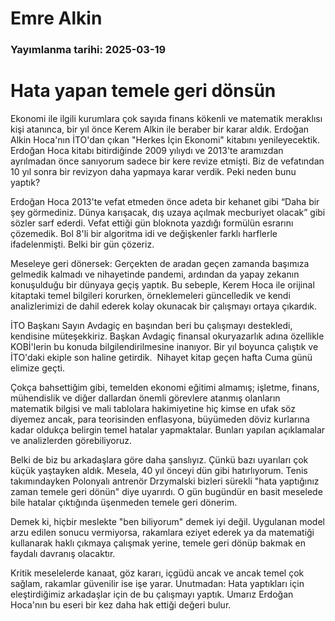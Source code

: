 # Emre Alkin

### Yayımlanma tarihi: 2025-03-19

# Hata yapan temele geri dönsün

Ekonomi ile ilgili kurumlara çok sayıda finans kökenli ve matematik meraklısı kişi atanınca, bir yıl önce Kerem Alkin ile beraber bir karar aldık. Erdoğan Alkin Hoca'nın İTO'dan çıkan "Herkes İçin Ekonomi" kitabını yenileyecektik. Erdoğan Hoca kitabı bitirdiğinde 2009 yılıydı ve 2013'te aramızdan ayrılmadan önce sanıyorum sadece bir kere revize etmişti. Biz de vefatından 10 yıl sonra bir revizyon daha yapmaya karar verdik. Peki neden bunu yaptık?

Erdoğan Hoca 2013'te vefat etmeden önce adeta bir kehanet gibi “Daha bir şey görmediniz. Dünya karışacak, dış uzaya açılmak mecburiyet olacak” gibi sözler sarf ederdi. Vefat ettiği gün bloknota yazdığı formülün esrarını çözemedik. Bol 8'li bir algoritma idi ve değişkenler farklı harflerle ifadelenmişti. Belki bir gün çözeriz.

Meseleye geri dönersek: Gerçekten de aradan geçen zamanda başımıza gelmedik kalmadı ve nihayetinde pandemi, ardından da yapay zekanın konuşulduğu bir dünyaya geçiş yaptık. Bu sebeple, Kerem Hoca ile orijinal kitaptaki temel bilgileri korurken, örneklemeleri güncelledik ve kendi analizlerimizi de dahil ederek kolay okunacak bir çalışmayı ortaya çıkardık.

İTO Başkanı Sayın Avdagiç en başından beri bu çalışmayı destekledi, kendisine müteşekkiriz. Başkan Avdagiç finansal okuryazarlık adına özellikle KOBİ'lerin bu konuda bilgilendirilmesine inanıyor. Bir yıl boyunca çalıştık ve  İTO'daki ekiple son haline getirdik.  Nihayet kitap geçen hafta Cuma günü elimize geçti.

Çokça bahsettiğim gibi, temelden ekonomi eğitimi almamış; işletme, finans, mühendislik ve diğer dallardan önemli görevlere atanmış olanların matematik bilgisi ve mali tablolara hakimiyetine hiç kimse en ufak söz diyemez ancak, para teorisinden enflasyona, büyümeden döviz kurlarına kadar oldukça belirgin temel hatalar yapmaktalar. Bunları yapılan açıklamalar ve analizlerden görebiliyoruz.

Belki de biz bu arkadaşlara göre daha şanslıyız. Çünkü bazı uyarıları çok küçük yaştayken aldık. Mesela, 40 yıl önceyi dün gibi hatırlıyorum. Tenis takımındayken Polonyalı antrenör Drzymalski bizleri sürekli "hata yaptığınız zaman temele geri dönün" diye uyarırdı. O gün bugündür en basit meselede bile hatalar çıktığında üşenmeden temele geri dönerim.

Demek ki, hiçbir meslekte "ben biliyorum" demek iyi değil. Uygulanan model arzu edilen sonucu vermiyorsa, rakamlara eziyet ederek ya da matematiği kullanarak haklı çıkmaya çalışmak yerine, temele geri dönüp bakmak en faydalı davranış olacaktır.

Kritik meselelerde kanaat, göz kararı, içgüdü ancak ve ancak temel çok sağlam, rakamlar güvenilir ise işe yarar. Unutmadan: Hata yaptıkları için eleştirdiğimiz arkadaşlar için de bu çalışmayı yaptık. Umarız Erdoğan Hoca'nın bu eseri bir kez daha hak ettiği değeri bulur.

